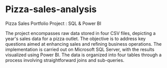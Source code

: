 # Pizza-sales-analysis
Pizza Sales Portfolio Project : SQL &amp; Power BI

The project encompasses raw data stored in four CSV files, depicting a year's sales data for a pizza outlet. The objective is to address key questions aimed at enhancing sales and refining business operations. The implementation is carried out on Microsoft SQL Server, with the results visualized using Power BI. The data is organized into four tables through a process involving straightforward joins and sub-queries.
